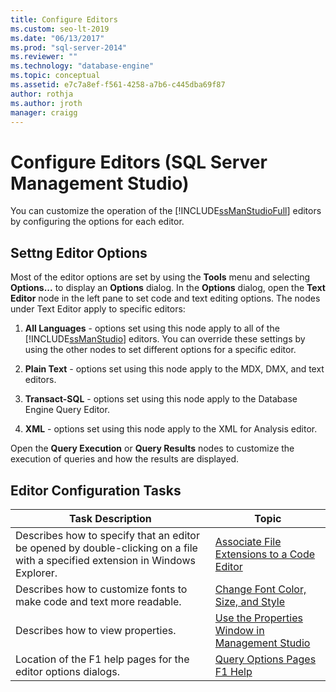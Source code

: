 ```yaml
---
title: Configure Editors
ms.custom: seo-lt-2019
ms.date: "06/13/2017"
ms.prod: "sql-server-2014"
ms.reviewer: ""
ms.technology: "database-engine"
ms.topic: conceptual
ms.assetid: e7c7a8ef-f561-4258-a7b6-c445dba69f87
author: rothja
ms.author: jroth
manager: craigg
---
```

# Configure Editors (SQL Server Management Studio)
  You can customize the operation of the [!INCLUDE[ssManStudioFull](../../includes/ssmanstudiofull-md.md)] editors by configuring the options for each editor.  
  
## Settng Editor Options  
 Most of the editor options are set by using the **Tools** menu and selecting **Options...** to display an **Options** dialog. In the **Options** dialog, open the **Text Editor** node in the left pane to set code and text editing options. The nodes under Text Editor apply to specific editors:  
  
1.  **All Languages** - options set using this node apply to all of the [!INCLUDE[ssManStudio](../../includes/ssmanstudio-md.md)] editors. You can override these settings by using the other nodes to set different options for a specific editor.  
  
2.  **Plain Text** - options set using this node apply to the MDX, DMX, and text editors.  
  
3.  **Transact-SQL** - options set using this node apply to the Database Engine Query Editor.  
  
4.  **XML** - options set using this node apply to the XML for Analysis editor.  
  
 Open the **Query Execution** or **Query Results** nodes to customize the execution of queries and how the results are displayed.  
  
## Editor Configuration Tasks  
  
|Task Description|Topic|  
|----------------------|-----------|  
|Describes how to specify that an editor be opened by double-clicking on a file with a specified extension in Windows Explorer.|[Associate File Extensions to a Code Editor](associate-file-extensions-to-a-code-editor.md)|  
|Describes how to customize fonts to make code and text more readable.|[Change Font Color, Size, and Style](change-font-color-size-and-style.md)|  
|Describes how to view properties.|[Use the Properties Window in Management Studio](use-the-properties-window-in-management-studio.md)|  
|Location of the F1 help pages for the editor options dialogs.|[Query Options Pages F1 Help](../../database-engine/query-options-pages-f1-help.md)|  
  
  
